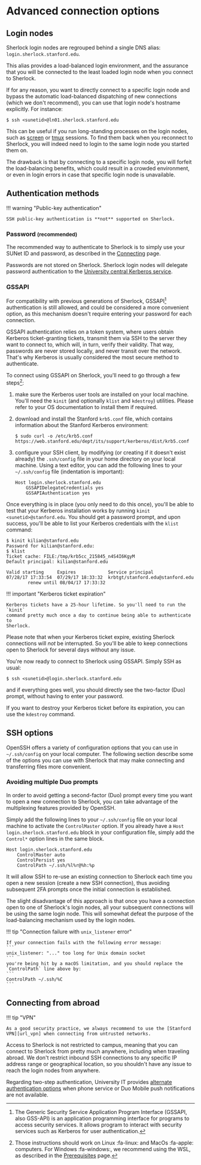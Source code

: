 # Advanced connection options

## Login nodes

Sherlock login nodes are regrouped behind a single DNS alias:
`login.sherlock.stanford.edu`.

This alias provides a load-balanced login environment, and the assurance that
you will be connected to the least loaded login node when you connect to
Sherlock.

If for any reason, you want to directly connect to a specific login node
and bypass the automatic load-balanced dispatching of new connections
(which we don't recommend), you can use that login node's hostname
explicitly. For instance:

    $ ssh <sunetid>@ln01.sherlock.stanford.edu


This can be useful if you run long-standing processes on the login nodes, such
as [screen][url_screen] or [tmux][url_tmux] sessions. To find them back when you
reconnect to Sherlock, you will indeed need to login to the same login node you
started them on.

The drawback is that by connecting to a specific login node, you will forfeit
the load-balancing benefits, which could result in a crowded environment, or
even in login errors in case that specific login node is unavailable.



## Authentication methods

!!! warning "Public-key authentication"

    SSH public-key authentication is **not** supported on Sherlock.

### Password <small>(recommended)</small>

The recommended way to authenticate to Sherlock is to simply use your SUNet ID
and password, as described in the [Connecting][url_connecting] page.

Passwords are not stored on Sherlock. Sherlock login nodes will delegate
password authentication to the [University central Kerberos
service][url_kerberos].

### GSSAPI

For compatibility with previous generations of Sherlock, GSSAPI[^gssapi]
authentication is still allowed, and could be considered a more convenient
option, as this mechanism doesn't require entering your password for each
connection.

GSSAPI authentication relies on a token system, where users obtain Kerberos
ticket-granting tickets, transmit them via SSH to the server they want to
connect to, which will, in turn, verify their validity. That way, passwords are
never stored locally, and never transit over the network. That's why Kerberos
is usually considered the most secure method to authenticate.

To connect using GSSAPI on Sherlock, you'll need to go through a few
steps[^os_support]:

1. make sure the Kerberos user tools are installed on your local machine.
   You'll need the `kinit` (and optionally `klist` and `kdestroy`) utilities.
   Please refer to your OS documentation to install them if required.

2. download and install the Stanford `krb5.conf` file, which contains
   information about the Stanford Kerberos environment:

    ```
    $ sudo curl -o /etc/krb5.conf https://web.stanford.edu/dept/its/support/kerberos/dist/krb5.conf
    ```

3. configure your SSH client, by modifying (or creating if it doesn't
   exist already) the `.ssh/config` file in your home directory on your local
   machine. Using a text editor, you can add the following lines to your
   `~/.ssh/config` file (indentation is important):

    ```
    Host login.sherlock.stanford.edu
        GSSAPIDelegateCredentials yes
        GSSAPIAuthentication yes
    ```

Once everything is in place (you only need to do this once), you'll be able to
test that your Kerberos installation works by running `kinit
<sunetid>@stanford.edu`. You should get a password prompt, and upon success,
you'll be able to list your Kerberos credentials with the `klist` command:

```
$ kinit kilian@stanford.edu
Password for kilian@stanford.edu:
$ klist
Ticket cache: FILE:/tmp/krb5cc_215845_n4S4I6KgyM
Default principal: kilian@stanford.edu

Valid starting     Expires            Service principal
07/28/17 17:33:54  07/29/17 18:33:32  krbtgt/stanford.edu@stanford.edu
        renew until 08/04/17 17:33:32
```

!!! important "Kerberos ticket expiration"

    Kerberos tickets have a 25-hour lifetime. So you'll need to run the `kinit`
    command pretty much once a day to continue being able to authenticate to
    Sherlock.

Please note that when your Kerberos ticket expire, existing Sherlock
connections will *not* be interrupted. So you'll be able to keep connections
open to Sherlock for several days without any issue.

You're now ready to connect to Sherlock using GSSAPI. Simply SSH as usual:

```
$ ssh <sunetid>@login.sherlock.stanford.edu
```

and if everything goes well, you should directly see the two-factor (Duo)
prompt, without having to enter your password.


If you want to destroy your Kerberos ticket before its expiration, you can use
the `kdestroy` command.


## SSH options

OpenSSH offers a variety of configuration options that you can use in
`~/.ssh/config` on your local computer. The following section describe some of
the options you can use with Sherlock that may make connecting and transferring
files more convenient.

### Avoiding multiple Duo prompts

In order to avoid getting a second-factor (Duo) prompt every time you want to
open a new connection to Sherlock, you can take advantage of the multiplexing
features provided by OpenSSH.

Simply add the following lines to your `~/.ssh/config` file on your local
machine to activate the `ControlMaster` option. If you already have a `Host
login.sherlock.stanford.edu` block in your configuration file, simply add the
`Control*` option lines in the same block.

```
Host login.sherlock.stanford.edu
    ControlMaster auto
    ControlPersist yes
    ControlPath ~/.ssh/%l%r@%h:%p
```



It will allow SSH to re-use an existing connection to Sherlock each time you
open a new session (create a new SSH connection), thus avoiding subsequent 2FA
prompts once the initial connection is established.

The slight disadvantage of this approach is that once you have a connection
open to one of Sherlock's login nodes, all your subsequent connections will be
using the same login node. This will somewhat defeat the purpose of the load-balancing mechanism
used by the login nodes.


!!! tip "Connection failure with `unix_listener` error"

    If your connection fails with the following error message:
    ```
    unix_listener: "..." too long for Unix domain socket
    ```
    you're being hit by a macOS limitation, and you should replace the
    `ControlPath` line above by:
    ```
    ControlPath ~/.ssh/%C
    ```



[comment]: #  ( TODO: Network, Ciphers )



## Connecting from abroad

!!! tip "VPN"

    As a good security practice, we always recommend to use the [Stanford
    VPN][url_vpn] when connecting from untrusted networks.

Access to Sherlock is not restricted to campus, meaning that you can connect to
Sherlock from pretty much anywhere, including when traveling abroad.  We don't
restrict inbound SSH connections to any specific IP address range or
geographical location, so you shouldn't have any issue to reach the login nodes
from anywhere.

Regarding two-step authentication, University IT provides [alternate
authentication options][url_alt2fa] when phone service or Duo Mobile push
notifications are not available.




[comment]: #  (link URLs -----------------------------------------------------)

[url_screen]:       https://www.gnu.org/software/screen
[url_tmux]:         https://github.com/tmux/tmux/wiki
[url_connecting]:   /docs/getting-started/connecting/#authentication
[url_kerberos]:     https://uit.stanford.edu/service/kerberos
[url_prereq]:       /docs/getting-started/prerequisites/#windows
[url_vpn]:          https://uit.stanford.edu/service/vpn
[url_alt2fa]:       https://uit.stanford.edu/service/webauth/twostep

[comment]: #  (footnotes -----------------------------------------------------)

[^gssapi]: The Generic Security Service Application Program Interface (GSSAPI,
  also GSS-API) is an application programming interface for programs to access
  security services. It allows program to interact with security services such
  as Kerberos for user authentication.

[^os_support]: Those instructions should work on Linux :fa-linux: and MacOs
  :fa-apple: computers. For Windows :fa-windows:, we recommend using the WSL,
  as described in the [Prerequisites][url_prereq] page.
